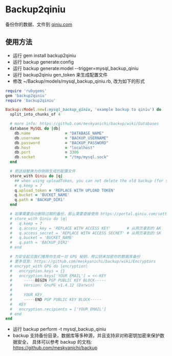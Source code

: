 # Backup2qiniu

备份你的数据、文件到 [qiniu.com](http://www.qiniu.com/)

## 使用方法

* 运行 gem install backup2qiniu
* 运行 backup generate:config
* 运行 backup generate:model --trigger=mysql_backup_qiniu
* 运行 backup2qiniu gen_token 来生成配置文件
* 修改 ~/Backup/models/mysql_backup_qiniu.rb, 改为如下的形式

```ruby
require 'rubygems'
gem 'backup2qiniu'
require 'backup2qiniu'

Backup::Model.new(:mysql_backup_qiniu, 'example backup to qiniu') do
  split_into_chunks_of 4

  # more info: https://github.com/meskyanichi/backup/wiki/Databases
  database MySQL do |db|
    db.name               = "DATABASE_NAME"
    db.username           = "BACKUP_USERNAME"
    db.password           = "BACKUP_PASSWORD"
    db.host               = "localhost"
    db.port               = 3306
    db.socket             = "/tmp/mysql.sock"
  end

  # 把这段替换为你刚刚生成的配置文件
  store_with Qiniu do |q|
    ## when using uploadToken, you can not delete the old backup (for security concern)
    # q.keep = 7
    q.upload_token = 'REPLACE WITH UPLOAD TOKEN'
    q.bucket = 'BUCKET_NAME'
    q.path = 'BACKUP_DIR1'
  end

  # 如果需要自动删除过期的备份，那么需要直接使用 https://portal.qiniu.com/setting/key 拿到的 AK 和 SK
  # store_with Qiniu do |q|
  #   q.keep = 7
  #   q.access_key = 'REPLACE WITH ACCESS KEY'       # 从网页拿到的 AK
  #   q.access_secret = 'REPLACE WITH ACCESS SECRET' # 从网页拿到的 SK
  #   q.bucket = 'BUCKET_NAME'
  #   q.path = 'BACKUP_DIR2'
  # end

  # 为安全起见我们推荐你生成一对 GPG 秘钥，用公钥来加密你的数据库备份
  # 更多信息: https://github.com/meskyanichi/backup/wiki/Encryptors
  # encrypt_with GPG do |encryption|
  #   encryption.keys = {}
  #   encryption.keys['YOUR EMAIL'] = <<-KEY
  #     -----BEGIN PGP PUBLIC KEY BLOCK-----
  #     Version: GnuPG v1.4.12 (Darwin)
  #
  #     YOUR KEY
  #     -----END PGP PUBLIC KEY BLOCK-----
  #   KEY
  #   encryption.recipients = ['YOUR EMAIL']
  # end
end
```

* 运行 backup perform -t mysql_backup_qiniu
* backup 支持备份目录，数据库等多种源，并且支持非对称密钥加密来保护数据安全，
   具体可以参考 backup 的文档: https://github.com/meskyanichi/backup
